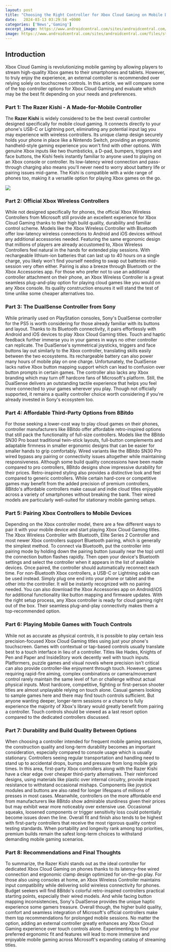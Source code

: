 ```yaml
---
layout: post
title: "Choosing the Right Controller for Xbox Cloud Gaming on Mobile Devices"
date:   2024-03-13 03:29:58 +0000
categories: ['News','Gaming']
excerpt_image: https://www.androidcentral.com/sites/androidcentral.com/files/styles/large/public/field/image/2020/10/nacon-mg-x-pro-xbox-game-pass-controller-01-6lxc.jpg
image: https://www.androidcentral.com/sites/androidcentral.com/files/styles/large/public/field/image/2020/10/nacon-mg-x-pro-xbox-game-pass-controller-01-6lxc.jpg
---
```


## Introduction
Xbox Cloud Gaming is revolutionizing mobile gaming by allowing players to stream high-quality Xbox games to their smartphones and tablets. However, to truly enjoy the experience, an external controller is recommended over relying solely on touchscreen controls. In this article, we will compare some of the top controller options for Xbox Cloud Gaming and evaluate which may be the best fit depending on your needs and preferences.
### Part 1: The Razer Kishi - A Made-for-Mobile Controller
The **Razer Kishi** is widely considered to be the best overall controller designed specifically for mobile cloud gaming. It connects directly to your phone's USB-C or Lightning port, eliminating any potential input lag you may experience with wireless controllers. Its unique clamp design securely holds your phone in place like a Nintendo Switch, providing an ergonomic handheld-style gaming experience you won't find with other options. 
With genuine Xbox inputs like two thumbsticks, a D-pad, bumpers, triggers and face buttons, the Kishi feels instantly familiar to anyone used to playing on an Xbox console or controller. Its low-latency wired connection and pass-through charging also means you'll never need to worry about battery life or pairing issues mid-game. The Kishi is compatible with a wide range of phones too, making it a versatile option for playing Xbox games on the go.

![](https://www.androidcentral.com/sites/androidcentral.com/files/styles/large/public/field/image/2020/10/nacon-mg-x-pro-xbox-game-pass-controller-01-6lxc.jpg)
### Part 2: Official Xbox Wireless Controllers 
While not designed specifically for phones, the official Xbox Wireless Controllers from Microsoft still provide an excellent experience for Xbox Cloud Gaming thanks to their high build quality, durability and familiar control scheme. Models like the Xbox Wireless Controller with Bluetooth offer low-latency wireless connections to Android and iOS devices without any additional accessories needed.
Featuring the same ergonomic design that millions of players are already accustomed to, Xbox Wireless Controllers feel natural in the hands for extended play sessions. With rechargeable lithium-ion batteries that can last up to 40 hours on a single charge, you likely won't find yourself needing to swap out batteries mid-session very often either. Pairing is also a breeze through Bluetooth or the Xbox Accessories app.
For those who prefer not to use an additional controller attachment on their phone, an Xbox Wireless Controller is a great seamless plug-and-play option for playing cloud games like you would on any Xbox console. Its quality construction ensures it will stand the test of time unlike some cheaper alternatives too.
### Part 3: The DualSense Controller from Sony 
While primarily used on PlayStation consoles, Sony's DualSense controller for the PS5 is worth considering for those already familiar with its buttons and layout. Thanks to its Bluetooth connectivity, it pairs effortlessly with Android and iOS devices to play Xbox Cloud Gaming titles. Touch and haptic feedback further immerse you in your games in ways no other controller can replicate.
The DualSense's symmetrical joysticks, triggers and face buttons lay out similarly to the Xbox controller, translating skills easily between the two ecosystems. Its rechargeable battery can also power many hours of mobile play on one charge. Unfortunately, the DualSense lacks native Xbox button mapping support which can lead to confusion over button prompts in certain games. The controller also lacks any Xbox branding which may turn off hardcore fans of Microsoft's platform.
Still, the DualSense delivers an outstanding tactile experience that helps you feel more connected to your games wherever you play. Though not officially supported, it remains a quality controller choice worth considering if you're already invested in Sony's ecosystem too.
### Part 4: Affordable Third-Party Options from 8Bitdo
For those seeking a lower-cost way to play cloud games on their phones, controller manufacturers like 8Bitdo offer affordable retro-inspired options that still pack the functionality of full-size controllers. Models like the 8Bitdo SN30 Pro boast traditional twin-stick layouts, full-button complements and adaptable firmness in smaller ergonomic designs that can be easier for smaller hands to grip comfortably. 
Wired variants like the 8Bitdo SN30 Pro wired bypass any pairing or connectivity issues altogether while maintaining responsiveness. Although some build quality concessions have been made compared to pro controllers, 8Bitdo designs show impressive durability for their prices. Retro-inspired styling also provides a distinctive look and feel compared to generic controllers. 
While certain hard-core or competitive games may benefit from the added precision of premium controllers, 8Bitdo's affordable controllers make casual and indie cloud titles enjoyable across a variety of smartphones without breaking the bank. Their wired models are particularly well-suited for stationary mobile gaming setups.
### Part 5: Pairing Xbox Controllers to Mobile Devices
Depending on the Xbox controller model, there are a few different ways to pair it with your mobile device and start playing Xbox Cloud Gaming titles. The Xbox Wireless Controller with Bluetooth, Elite Series 2 Controller and most newer Xbox controllers support Bluetooth pairing, which is generally the simplest method. 
To connect via Bluetooth, put the controller into pairing mode by holding down the pairing button (usually near the top) until the connection button flashes rapidly. Then open your device's Bluetooth settings and select the controller when it appears in the list of available devices. Once paired, the controller should automatically reconnect each time. 
For non-Bluetooth Xbox controllers, a USB-C or Lightning cable can be used instead. Simply plug one end into your phone or tablet and the other into the controller. It will be instantly recognized with no pairing needed. You can also download the Xbox Accessories app on Android/iOS for additional functionality like button mapping and firmware updates.
With the right setup process, any Xbox controller is ready for cloud gaming right out of the box. Their seamless plug-and-play connectivity makes them a top-recommended option.
### Part 6: Playing Mobile Games with Touch Controls 
While not as accurate as physical controls, it is possible to play certain less precision-focused Xbox Cloud Gaming titles using just your phone's touchscreen. Games with contextual or tap-based controls usually translate best to a touch interface in lieu of a controller. Titles like Hades, Knights of Pen and Paper and InsideStory work decently well with touch inputs. 
Platformers, puzzle games and visual novels where precision isn't critical can also provide controller-like enjoyment through touch. However, games requiring rapid-fire aiming, complex combinations or camera/movement control rarely maintain the same level of fun or challenge without actual physical inputs. Most hardcore, competitive, fighting or first-person shooter titles are almost unplayable relying on touch alone.
Casual gamers looking to sample games here and there may find touch controls sufficient. But anyone wanting deeper, longer-term sessions or a chance to fully experience the majority of Xbox's library would greatly benefit from pairing a controller. Touch controls should be viewed as a last resort option compared to the dedicated controllers discussed.
### Part 7: Durability and Build Quality Between Options 
When choosing a controller intended for frequent mobile gaming sessions, the construction quality and long-term durability becomes an important consideration, especially compared to console usage which is usually stationary. Controllers seeing regular transportation and handling need to stand up to accidental drops, bumps and pressure from long mobile grip times. 
In this area, first-party Xbox controllers along with the Razer Kishi have a clear edge over cheaper third-party alternatives. Their reinforced designs, using materials like plastic over internal circuitry, provide impact resistance to withstand occasional mishaps. Components like joystick modules and buttons are also rated for longer lifespans of millions of presses in most cases.
Meanwhile, controllers on the more affordable end from manufacturers like 8Bitdo show admirable sturdiness given their prices but may exhibit wear more noticeably over extensive use. Occasional squeaks, loosened components or trigger sensitivity loss could potentially become issues down the line.
Overall fit and finish also tends to be highest with first-party controllers that receive the most rigorous quality control testing standards. When portability and longevity rank among top priorities, premium builds remain the safest long-term choices to withstand demanding mobile gaming scenarios.
### Part 8: Recommendations and Final Thoughts
To summarize, the Razer Kishi stands out as the ideal controller for dedicated Xbox Cloud Gaming on phones thanks to its latency-free wired connection and ergonomic clamp design optimized for on-the-go play. For those also using consoles at home, an Xbox Wireless Controller maintains input compatibility while delivering solid wireless connectivity for phones.
Budget seekers will find 8Bitdo's colorful retro-inspired controllers practical starting points, especially their wired models. And while facing button mapping inconsistencies, Sony's DualSense provides the unique haptic experience some gamers treasure. Overall though, the higher build quality, comfort and seamless integration of Microsoft's official controllers make them top recommendations for prolonged mobile sessions.
No matter the option, adding an external controller greatly enhances any Xbox Cloud Gaming experience over touch controls alone. Experimenting to find your preferred ergonomic fit and features will lead to more immersive and enjoyable mobile gaming across Microsoft's expanding catalog of streaming titles.
